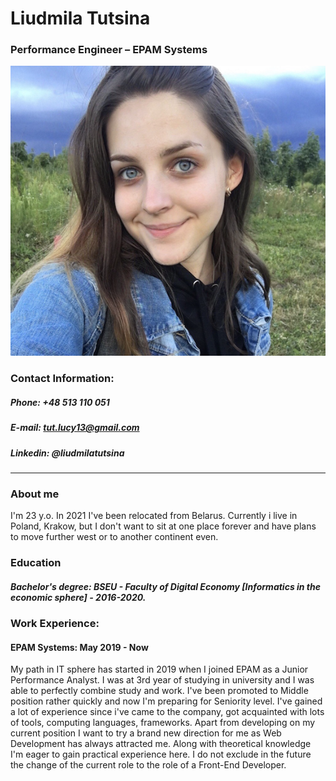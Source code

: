 # Liudmila Tutsina
### Performance Engineer – EPAM Systems

![profile photo](/profile_photo.png "Profile Photo")

### Contact Information:
##### **Phone:** +48 513 110 051
##### **E-mail:** tut.lucy13@gmail.com
##### **Linkedin:** @liudmilatutsina

**********
### About me
I'm 23 y.o.
In 2021 I've been relocated from Belarus.
Currently i live in Poland, Krakow, but I don't want to sit at one place forever and have plans to move further west or to another continent even.


### Education
##### Bachelor's degree: BSEU - Faculty of Digital Economy [Informatics in the economic sphere] - 2016-2020.

### Work Experience:
#### EPAM Systems: May 2019 - Now
My path in IT sphere has started in 2019 when I joined EPAM as a Junior Performance Analyst. 
I was at 3rd year of studying in university and I was able to perfectly combine study and work. 
I've been promoted to Middle position rather quickly and now I'm preparing for Seniority level. 
I've gained a lot of experience since i've came to the company, got acquainted with lots of tools, computing languages, frameworks. 
Apart from developing on my current position I want to try a brand new direction for me as Web Development has always attracted me. 
Along with theoretical knowledge I'm eager to gain practical experience here. 
I do not exclude in the future the change of the current role to the role of a Front-End Developer.
